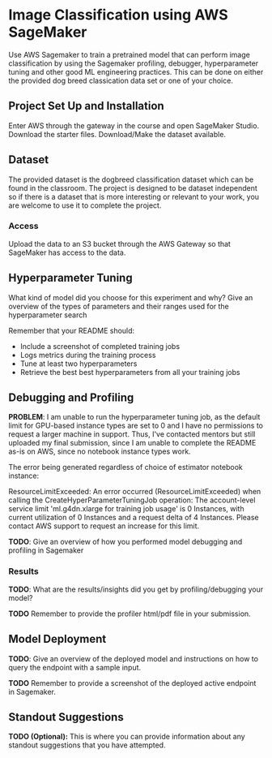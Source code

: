 # Image Classification using AWS SageMaker

Use AWS Sagemaker to train a pretrained model that can perform image classification by using the Sagemaker profiling, debugger, hyperparameter tuning and other good ML engineering practices. This can be done on either the provided dog breed classication data set or one of your choice.

## Project Set Up and Installation
Enter AWS through the gateway in the course and open SageMaker Studio. 
Download the starter files.
Download/Make the dataset available. 

## Dataset
The provided dataset is the dogbreed classification dataset which can be found in the classroom.
The project is designed to be dataset independent so if there is a dataset that is more interesting or relevant to your work, you are welcome to use it to complete the project.

### Access
Upload the data to an S3 bucket through the AWS Gateway so that SageMaker has access to the data. 

## Hyperparameter Tuning
What kind of model did you choose for this experiment and why? Give an overview of the types of parameters and their ranges used for the hyperparameter search

Remember that your README should:
- Include a screenshot of completed training jobs
- Logs metrics during the training process
- Tune at least two hyperparameters
- Retrieve the best best hyperparameters from all your training jobs

## Debugging and Profiling
**PROBLEM**: 
I am unable to run the hyperparameter tuning job, as the default limit for GPU-based instance types are set to 0 and I have no permissions to request a larger machine in support.
Thus, I've contacted mentors but still uploaded my final submission, since I am unable to complete the README as-is on AWS, since no notebook instance types work.

The error being generated regardless of choice of estimator notebook instance:

ResourceLimitExceeded: An error occurred (ResourceLimitExceeded) when calling the CreateHyperParameterTuningJob operation: The account-level service limit 'ml.g4dn.xlarge for training job usage' is 0 Instances, with current utilization of 0 Instances and a request delta of 4 Instances. Please contact AWS support to request an increase for this limit.

**TODO**: Give an overview of how you performed model debugging and profiling in Sagemaker

### Results
**TODO**: What are the results/insights did you get by profiling/debugging your model?

**TODO** Remember to provide the profiler html/pdf file in your submission.


## Model Deployment
**TODO**: Give an overview of the deployed model and instructions on how to query the endpoint with a sample input.

**TODO** Remember to provide a screenshot of the deployed active endpoint in Sagemaker.

## Standout Suggestions
**TODO (Optional):** This is where you can provide information about any standout suggestions that you have attempted.
